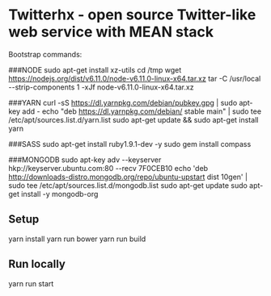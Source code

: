 # Twitterhx  - open source Twitter-like web service with MEAN stack

Bootstrap commands:

###NODE
sudo apt-get install xz-utils 
cd /tmp
wget https://nodejs.org/dist/v6.11.0/node-v6.11.0-linux-x64.tar.xz
tar -C /usr/local --strip-components 1 -xJf node-v6.11.0-linux-x64.tar.xz

###YARN
curl -sS https://dl.yarnpkg.com/debian/pubkey.gpg | sudo apt-key add -
echo "deb https://dl.yarnpkg.com/debian/ stable main" | sudo tee /etc/apt/sources.list.d/yarn.list
sudo apt-get update && sudo apt-get install yarn

###SASS
sudo apt-get install ruby1.9.1-dev -y
sudo gem install compass

###MONGODB
sudo apt-key adv --keyserver hkp://keyserver.ubuntu.com:80 --recv 7F0CEB10
echo 'deb http://downloads-distro.mongodb.org/repo/ubuntu-upstart dist 10gen' | sudo tee /etc/apt/sources.list.d/mongodb.list
sudo apt-get update
sudo apt-get install -y mongodb-org


## Setup
yarn install
yarn run bower
yarn run build


## Run locally

yarn run start

